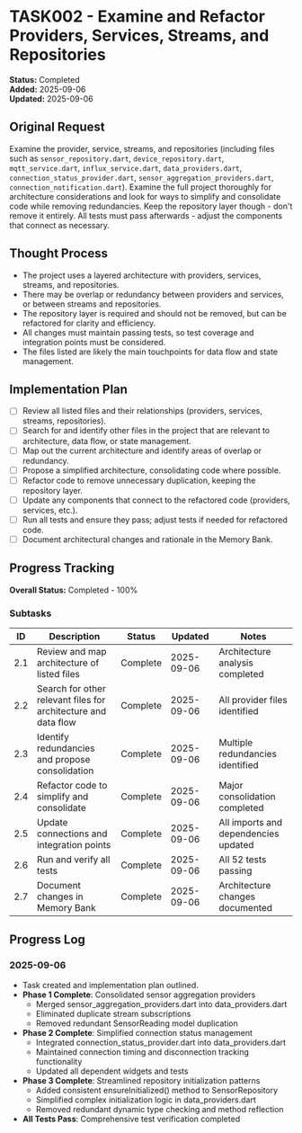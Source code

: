 # TASK002 - Examine and Refactor Providers, Services, Streams, and Repositories

**Status:** Completed  
**Added:** 2025-09-06  
**Updated:** 2025-09-06

## Original Request
Examine the provider, service, streams, and repositories (including files such as `sensor_repository.dart`, `device_repository.dart`, `mqtt_service.dart`, `influx_service.dart`, `data_providers.dart`, `connection_status_provider.dart`, `sensor_aggregation_providers.dart`, `connection_notification.dart`). Examine the full project thoroughly for architecture considerations and look for ways to simplify and consolidate code while removing redundancies. Keep the repository layer though - don't remove it entirely. All tests must pass afterwards - adjust the components that connect as necessary.

## Thought Process
- The project uses a layered architecture with providers, services, streams, and repositories.
- There may be overlap or redundancy between providers and services, or between streams and repositories.
- The repository layer is required and should not be removed, but can be refactored for clarity and efficiency.
- All changes must maintain passing tests, so test coverage and integration points must be considered.
- The files listed are likely the main touchpoints for data flow and state management.

## Implementation Plan
- [ ] Review all listed files and their relationships (providers, services, streams, repositories).
- [ ] Search for and identify other files in the project that are relevant to architecture, data flow, or state management.
- [ ] Map out the current architecture and identify areas of overlap or redundancy.
- [ ] Propose a simplified architecture, consolidating code where possible.
- [ ] Refactor code to remove unnecessary duplication, keeping the repository layer.
- [ ] Update any components that connect to the refactored code (providers, services, etc.).
- [ ] Run all tests and ensure they pass; adjust tests if needed for refactored code.
- [ ] Document architectural changes and rationale in the Memory Bank.

## Progress Tracking

**Overall Status:** Completed - 100%

### Subtasks
| ID  | Description                                                      | Status      | Updated     | Notes |
|-----|------------------------------------------------------------------|-------------|-------------|-------|
| 2.1 | Review and map architecture of listed files                      | Complete    | 2025-09-06  | Architecture analysis completed |
| 2.2 | Search for other relevant files for architecture and data flow   | Complete    | 2025-09-06  | All provider files identified |
| 2.3 | Identify redundancies and propose consolidation                  | Complete    | 2025-09-06  | Multiple redundancies identified |
| 2.4 | Refactor code to simplify and consolidate                        | Complete    | 2025-09-06  | Major consolidation completed |
| 2.5 | Update connections and integration points                        | Complete    | 2025-09-06  | All imports and dependencies updated |
| 2.6 | Run and verify all tests                                         | Complete    | 2025-09-06  | All 52 tests passing |
| 2.7 | Document changes in Memory Bank                                  | Complete    | 2025-09-06  | Architecture changes documented |

## Progress Log
### 2025-09-06
- Task created and implementation plan outlined.
- **Phase 1 Complete**: Consolidated sensor aggregation providers
  - Merged sensor_aggregation_providers.dart into data_providers.dart
  - Eliminated duplicate stream subscriptions 
  - Removed redundant SensorReading model duplication
- **Phase 2 Complete**: Simplified connection status management
  - Integrated connection_status_provider.dart into data_providers.dart
  - Maintained connection timing and disconnection tracking functionality
  - Updated all dependent widgets and tests
- **Phase 3 Complete**: Streamlined repository initialization patterns
  - Added consistent ensureInitialized() method to SensorRepository
  - Simplified complex initialization logic in data_providers.dart
  - Removed redundant dynamic type checking and method reflection
- **All Tests Pass**: Comprehensive test verification completed
